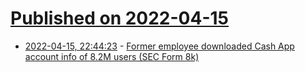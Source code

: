# [Published on 2022-04-15](index.md)

* [2022-04-15, 22:44:23](https://news.ycombinator.com/item?id=31046849) - [Former employee downloaded Cash App account info of 8.2M users (SEC Form 8k)](https://www.sec.gov/ix?doc=/Archives/edgar/data/1512673/000119312522095215/d343042d8k.htm)
